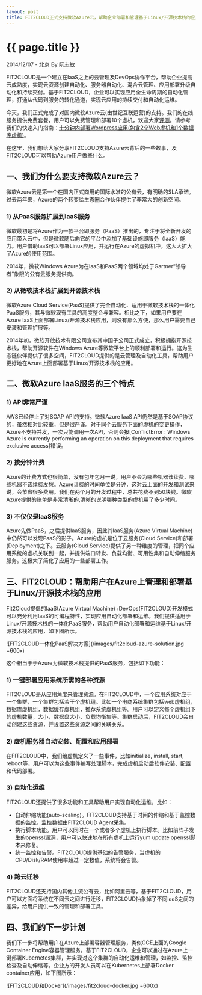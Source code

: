 ```yaml
---
layout: post
title: FIT2CLOUD正式支持微软Azure云，帮助企业部署和管理基于Linux/开源技术栈的应用
---
```


{{ page.title }}
================

<p class="meta">2014/12/07 - 北京 By 阮志敏</p>

FIT2CLOUD是一个建立在IaaS之上的云管理及DevOps协作平台，帮助企业提高云成熟度，实现云资源创建自动化、服务器自动化、混合云管理、应用部署升级自动化和持续交付。基于FIT2CLOUD，企业可以实现应用全生命周期的自动化管理，打通从代码到服务的转化通道，实现云应用的持续交付和自动化运维。

今天，我们正式完成了对国内微软Azure云(由世纪互联运营)的支持。我们的在线服务提供免费套餐，用户可以免费管理和部署10个虚机，欢迎大家[评测](http://fit2cloud.com/)。请参考我们的快速入门指南：[十分钟内部署Wordpress应用(包含2个Web虚机和1个数据库虚机)](http://docs.fit2cloud.com/azure_get_started.html)。

在这里，我们想给大家分享FIT2CLOUD支持Azure云背后的一些故事，及FIT2CLOUD可以帮助Azure用户做些什么。

<h2>一、我们为什么要支持微软Azure云？</h2>

微软Azure云是第一个在国内正式商用的国际水准的公有云，有明确的SLA承诺。过去两年来，Azure的两个转变给生态圈合作伙伴提供了非常大的创新空间。

<h3>1) 从PaaS服务扩展到IaaS服务</h3>

微软最初是将Azure作为一款平台即服务（PaaS）推出的，专注于将全新开发的应用带入云中，但是微软随后向它的平台中添加了基础设施即服务（IaaS）能力。用户借助IaaS可以部署Linux应用，并运行在Azure的虚拟机中，这大大扩大了Azure的使用范围。

2014年，微软Windows Azure为在IaaS和PaaS两个领域均处于Gartner“领导者”象限的公有云服务提供商。

<h3>2) 从微软技术栈扩展到开源技术栈</h3>

微软Azure Cloud Service(PaaS)提供了完全自动化、适用于微软技术栈的一体化PaaS服务，其与微软现有工具的高度整合与兼容。相比之下，如果用户要在Azure IaaS上面部署Linux/开源技术栈应用，则没有那么方便，那么用户需要自己安装和管理扩展等。

2014年初，微软开放技术有限公司宣布其中国子公司正式成立，积极拥抱开源技术栈，帮助开源软件在Windows Azure等微软平台上的顺利部署和运行。这为生态链伙伴提供了很多空间，FIT2CLOUD提供的是云管理及自动化工具，帮助用户更好地在Azure上面部署基于Linux/开源技术栈的应用。

<h2>二、微软Azure IaaS服务的三个特点</h2>


<h3>1) API非常严谨</h3>
	
AWS已经停止了对SOAP API的支持。微软Azure IaaS API仍然是基于SOAP协议的，虽然相对比较重，但是很严谨。对于同个云服务下面的虚机的变更操作，Azure不支持并发，一次只能调用一次API，否则会报[ConflictError : Windows Azure is currently performing an operation on this deployment that requires exclusive access]错误。

<h3>2) 按分钟计费</h3>

Azure的计费方式也很简单，没有包年包月一说，用户不会为哪些机器该续费、哪些机器不该续费发愁。Azure计费的时间单位是分钟，这对云上面的开发和测试来说，会节省很多费用。我们在两个月的开发过程中，总共花费不到50块钱。微软Azure提供的账单是非常清晰的,清晰的说明哪种类型的虚机用了多少时间。

<h3>3) 不仅仅是IaaS服务</h3>

Azure先做PaaS，之后提供IaaS服务，因此其IaaS服务(Azure Virtual Machine)中仍然可以发现PaaS的影子。Azure的虚机是位于云服务(Cloud Service)和部署(Deployment)之下。云服务(Cloud Service)提供了另一种维度的管理，把同个应用系统的虚机关联到一起，并提供端口转发、负载均衡、可用性集和自动伸缩服务服务。这极大了简化了应用的一些部署工作。
 
<h2>三、FIT2CLOUD：帮助用户在Azure上管理和部署基于Linux/开源技术栈的应用</h2>

Fit2Cloud提倡的IaaS(Azure Virtual Machine)+DevOps(FIT2CLOUD)开发模式可以充分利用IaaS的可编程特性，实现应用自动化部署和运维。我们提供适用于Linux/开源技术栈的一体化PaaS服务，帮助用户自动化部署和运维基于Linux/开源技术栈的应用，如下图所示。

![FIT2CLOUD一体化PaaS解决方案](/images/fit2cloud-azure-solution.jpg =600x)

这个相当于于Azure为微软技术栈提供的PaaS服务，包括如下功能：

<h3>1) 一键部署应用系统所需的各种资源</h3>

FIT2CLOUD是从应用角度来管理资源。在FIT2CLOUD中，一个应用系统对应于一个集群，一个集群包括若干个虚机组。比如一个电商系统集群包括web虚机组，数据库虚机组，数据缓存虚机组，推荐系统虚机组等。用户可以定义每个虚机组下的虚机数量，大小，数据盘大小、负载均衡集等。集群启动后，FIT2CLOUD会自动创建这些资源，并设置这些资源之间的关联关系。

<h3>2) 虚机服务器自动安装、配置和应用部署</h3>

在FIT2CLOUD中，我们给虚机定义了一些事件，比如initialize, install, start, reboot等，用户可以为这些事件编写处理脚本，完成虚机启动后软件安装、配置和代码部署。

<h3>3) 自动化运维</h3>

FIT2CLOUD还提供了很多功能和工具帮助用户实现自动化运维，比如：

   * 自动伸缩功能(auto-scaling)。FIT2CLOUD支持基于时间的伸缩和基于监控数据的监控。监控数据由FIT2CLOUD Agent采集。
   * 执行脚本功能。用户可以同时在一个或者多个虚机上执行脚本。比如前阵子发生的openssl漏洞，用户可以快速地在所有虚机上运行yum update openssl脚本来修复。
   * 统一监控和告警。FIT2CLOUD提供基础的告警服务，当虚机的CPU/Disk/RAM使用率超过一定数值，系统将会告警。

<h3>4) 跨云迁移</h3>

FIT2CLOUD还支持国内其他主流公有云，比如阿里云等，基于FIT2CLOUD，用户可以方面将系统在不同云之间进行迁移，FIT2CLOUD抽象掉了不同IaaS之间的差异，给用户提供一致的管理和部署工具。

<h2>四、我们的下一步计划</h2>

我们下一步将帮助用户在Azure上部署容器管理服务，类似GCE上面的Google Container Engine容器管理服务。基于FIT2CLOUD，企业可以通过在Azure上一键部署Kubernetes集群，并实现对这个集群的自动化运维和管理，如监控、监控检查及自动伸缩等。企业方的开发人员可以在Kubernetes上部署Docker container应用，如下图所示：

![FIT2CLOUD和Docker](/images/fit2cloud-docker.jpg =600x)
